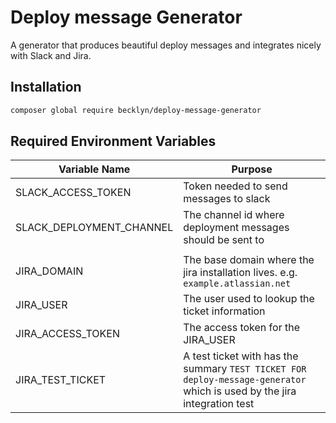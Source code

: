 Deploy message Generator
========================

A generator that produces beautiful deploy messages and integrates nicely with Slack and Jira.

Installation
------------

```bash
composer global require becklyn/deploy-message-generator
```

Required Environment Variables
------------------------------

| Variable Name | Purpose |
| --- | --- |
| SLACK_ACCESS_TOKEN | Token needed to send messages to slack |
| SLACK_DEPLOYMENT_CHANNEL | The channel id where deployment messages should be sent to |
| | |
| JIRA_DOMAIN | The base domain where the jira installation lives. e.g. `example.atlassian.net` |
| JIRA_USER | The user used to lookup the ticket information |
| JIRA_ACCESS_TOKEN | The access token for the JIRA_USER | 
| JIRA_TEST_TICKET | A test ticket with has the summary `TEST TICKET FOR deploy-message-generator` which is used by the jira integration test |
